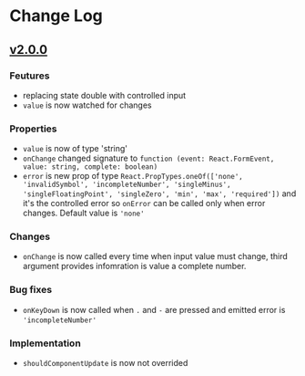 # Change Log

## [v2.0.0](https://github.com/NoHomey/react-material-ui-keyboard/releases/tag/2.0.0)

### Feutures

- replacing state double with controlled input
- `value` is now watched for changes

### Properties

- `value` is now of type 'string'
- `onChange` changed signature to `function (event: React.FormEvent, value: string, complete: boolean)`
- `error` is new prop of type `React.PropTypes.oneOf(['none', 'invalidSymbol', 'incompleteNumber', 'singleMinus', 'singleFloatingPoint', 'singleZero', 'min', 'max', 'required'])` and it's the controlled error so `onError` can be called only when error changes. Default value is `'none'`

### Changes

- `onChange` is now called every time when input value must change, third argument provides infomration is value a complete number.

### Bug fixes

- `onKeyDown` is now called when `.` and `-` are pressed and emitted error is `'incompleteNumber'`

### Implementation

- `shouldComponentUpdate` is now not overrided
